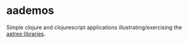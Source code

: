 # aademos
Simple clojure and clojurescript applications illustrating/exercising the 
[aatree libraries](https://github.com/aatree).
